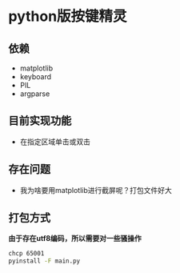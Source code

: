 # python版按键精灵

## 依赖

- matplotlib
- keyboard
- PIL
- argparse


## 目前实现功能

- 在指定区域单击或双击

## 存在问题

- 我为啥要用matplotlib进行截屏呢？打包文件好大

## 打包方式

**由于存在utf8编码，所以需要对一些骚操作**

```bash
chcp 65001 
pyinstall -F main.py 
```